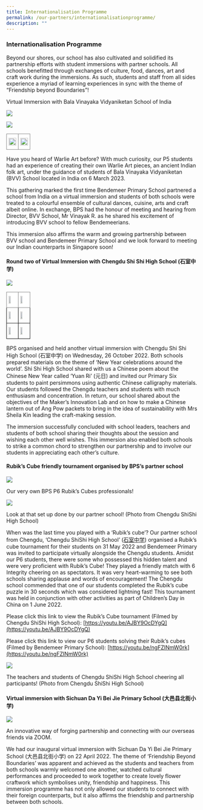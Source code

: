 ```yaml
---
title: Internationalisation Programme
permalink: /our-partners/internationalisationprogramme/
description: ""
---
```

### Internationalisation Programme

Beyond our shores, our school has also cultivated and solidified its partnership efforts with student immersions with partner schools. All schools benefitted through exchanges of culture, food, dances, art and craft work during the immersions. As such, students and staff from all sides experience a myriad of learning experiences in sync with the theme of “Friendship beyond Boundaries”!

Virtual Immersion with Bala Vinayaka Vidyaniketan School of India

![](/images/Our%20Partners/virtual%20immersion%201.jpg)

![](/images/Our%20Partners/virtual%20immersion%202.jpg)

<style type="text/css">
.tg  {border-collapse:collapse;border-spacing:0;}
.tg td{border-color:black;border-style:solid;border-width:1px;font-family:Arial, sans-serif;font-size:14px;
  overflow:hidden;padding:10px 5px;word-break:normal;}
.tg th{border-color:black;border-style:solid;border-width:1px;font-family:Arial, sans-serif;font-size:14px;
  font-weight:normal;overflow:hidden;padding:10px 5px;word-break:normal;}
.tg .tg-rx9b{background-color:#FFF;border-color:inherit;color:#323232;font-weight:bold;text-align:left;vertical-align:top}
</style>
<table class="tg">
<thead>
  <tr>
    <td class="tg-rx9b"><img style="width:100%" src="/images/Our%20Partners/virtual%20immersion%203.jpg" align="center"></td>
    <td class="tg-rx9b"><img style="width:100%" src="/images/Our%20Partners/virtual%20immersion%204.jpg" align="center"></td>
  </tr>
</thead>
</table>


Have you heard of Warlie Art before? With much curiosity, our P5 students had an experience of creating their own Warlie Art pieces, an ancient Indian folk art, under the guidance of students of Bala Vinayaka Vidyaniketan (BVV) School located in India on 6 March 2023.&nbsp;

This gathering marked the first time Bendemeer Primary School partnered a school from India on a virtual immersion and students of both schools were treated to a colourful ensemble of cultural dances, cuisine, arts and craft albeit online. In exchange, BPS had the honour of meeting and hearing from Director, BVV School, Mr Vinayak R. as he shared his excitement of introducing BVV school to fellow Bendemeerians.&nbsp;

This immersion also affirms the warm and growing partnership between BVV school and Bendemeer Primary School and we look forward to meeting our Indian counterparts in Singapore soon!

#### Round two of Virtual Immersion with Chengdu Shi Shi High School (石室中学)

![](/images/Our%20Partners/virtual%20immersion%20with%20chengdu%201.jpg)


<style type="text/css">
.tg  {border-collapse:collapse;border-spacing:0;}
.tg td{border-color:black;border-style:solid;border-width:1px;font-family:Arial, sans-serif;font-size:14px;
  overflow:hidden;padding:10px 5px;word-break:normal;}
.tg th{border-color:black;border-style:solid;border-width:1px;font-family:Arial, sans-serif;font-size:14px;
  font-weight:normal;overflow:hidden;padding:10px 5px;word-break:normal;}
.tg .tg-rx9b{background-color:#FFF;border-color:inherit;color:#323232;font-weight:bold;text-align:left;vertical-align:top}
.tg .tg-0lax{text-align:left;vertical-align:top}
</style>
<table class="tg">
<thead>
  <tr>
    <th class="tg-rx9b"><img style="width:50%" src="images/Our%20Partners/virtual%20immersion%20with%20chengdu%202.jpg" align="center"></th>
    <th class="tg-rx9b"><img style="width:50%" src="/images/Our%20Partners/virtual%20immersion%20with%20chengdu%203.jpg" align="center"></th>
  </tr>
</thead>
<tbody>
  <tr>
    <td class="tg-0lax"><img style="width:50%" src="/images/Our%20Partners/virtual%20immersion%20with%20chengdu%204.jpg" align="center"></td>
    <td class="tg-0lax"><img style="width:50%" src="/images/Our%20Partners/virtual%20immersion%20with%20chengdu%205.jpg" align="center"> </td>
  </tr>
  <tr>
    <td class="tg-0lax"><img style="width:50%" src="/images/Our%20Partners/virtual%20immersion%20with%20chengdu%206.jpg" align="center"> </td>
    <td class="tg-0lax"><img style="width:50%" src="/images/Our%20Partners/virtual%20immersion%20with%20chengdu%207.jpg" align="center"></td>
  </tr>
</tbody>
</table>

BPS organised and held another virtual immersion with Chengdu Shi Shi High School (石室中学) on Wednesday, 26 October 2022. Both schools prepared materials on the theme of ‘New Year celebrations around the world’. Shi Shi High School shared with us a Chinese poem about the Chinese New Year called ‘Yuan Ri’&nbsp;(元日) and invited our Primary Six students to paint persimmons using authentic Chinese calligraphy materials. Our students followed the Chengdu teachers and students with much enthusiasm and concentration. In return, our school shared about the objectives of the Maker’s Innovation Lab and on how to make a Chinese lantern out of Ang Pow packets to bring in the idea of sustainability with Mrs Sheila Kin leading the craft-making session.

  

The immersion successfully concluded with school leaders, teachers and students of both school sharing their thoughts about the session and wishing each other well wishes. This immersion also enabled both schools to strike a common chord to strengthen our partnership and to involve our students in appreciating each other’s culture.

  
  
  

  

#### Rubik’s Cube friendly tournament organised by BPS’s partner school

![](/images/Our%20Partners/rubik’s%20cube%20friendly%201.jpg)

Our very own BPS P6 Rubik’s Cubes professionals!  
  
![](/images/Our%20Partners/rubik’s%20cube%20friendly%202.jpg)

Look at that set up done by our partner school!&nbsp;(Photo from&nbsp;Chengdu ShiShi High School)

When was the last time you played with a ‘Rubik’s cube’? Our partner school from Chengdu, ‘Chengdu ShiShi High School’ ([石室中学](https://web.archive.org/web/20150626070856/http:/www.cdshishi.net/its/trans.aspx?id=2608))&nbsp;organised a Rubik’s cube tournament for their students on 31 May 2022 and Bendemeer Primary was invited to participate virtually alongside the Chengdu students. Amidst our P6 students, there were some who possessed this hidden talent and were very proficient with Rubik’s Cube! They played a friendly match with 6 Integrity cheering on as spectators. It was very heart-warming to see both schools sharing applause and words of encouragement! The Chengdu school commended that one of our students completed the Rubik’s cube puzzle in 30 seconds which was considered lightning fast! This tournament was held in conjunction with other activities as part of Children’s Day in China on 1 June 2022.

Please click this link to view the Rubik’s Cube tournament (Filmed by Chengdu ShiShi High School):&nbsp;[https://youtu.be/AJBY9OcDYgQ](https://youtu.be/AJBY9OcDYgQ)

Please click this link to view our P6 students solving their Rubik’s cubes (Filmed by Bendemeer Primary School):&nbsp;[https://youtu.be/ngFZINmW0rk](https://youtu.be/ngFZINmW0rk)

![](/images/Our%20Partners/rubik’s%20cube%20friendly%203.jpg)

The teachers and students of&nbsp;Chengdu ShiShi High School cheering all participants!&nbsp;(Photo from&nbsp;Chengdu ShiShi High School)

#### Virtual immersion with Sichuan Da Yi Bei Jie Primary School (大邑县北街小学)

![](/images/Our%20Partners/virtual%20immersion%20sichuan.jpg)

An innovative way of forging partnership and connecting with our overseas friends via ZOOM.

We had our inaugural virtual immersion with&nbsp;Sichuan Da Yi Bei Jie Primary School (大邑县北街小学) on 22 April 2022. The theme of ‘Friendship Beyond Boundaries’ was apparent and achieved as the students and teachers from both schools warmly welcomed one another, watched cultural performances and proceeded to work together to create lovely flower craftwork which symbolises unity, friendship and happiness. This immersion programme has not only allowed our students to connect with their foreign counterparts, but it also affirms the friendship and partnership between both schools.